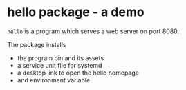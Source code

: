 # hello package - a demo

`hello` is a program which serves a web server on port 8080.

The package installs
- the program bin and its assets
- a service unit file for systemd
- a desktop link to open the hello homepage
- and environment variable
